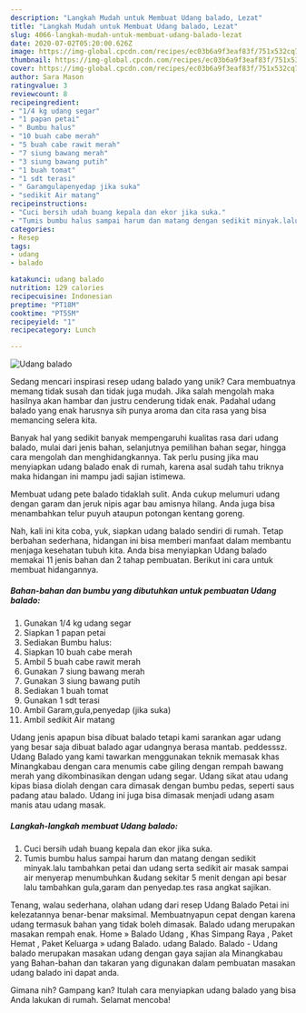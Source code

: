 ```yaml
---
description: "Langkah Mudah untuk Membuat Udang balado, Lezat"
title: "Langkah Mudah untuk Membuat Udang balado, Lezat"
slug: 4066-langkah-mudah-untuk-membuat-udang-balado-lezat
date: 2020-07-02T05:20:00.626Z
image: https://img-global.cpcdn.com/recipes/ec03b6a9f3eaf83f/751x532cq70/udang-balado-foto-resep-utama.jpg
thumbnail: https://img-global.cpcdn.com/recipes/ec03b6a9f3eaf83f/751x532cq70/udang-balado-foto-resep-utama.jpg
cover: https://img-global.cpcdn.com/recipes/ec03b6a9f3eaf83f/751x532cq70/udang-balado-foto-resep-utama.jpg
author: Sara Mason
ratingvalue: 3
reviewcount: 8
recipeingredient:
- "1/4 kg udang segar"
- "1 papan petai"
- " Bumbu halus"
- "10 buah cabe merah"
- "5 buah cabe rawit merah"
- "7 siung bawang merah"
- "3 siung bawang putih"
- "1 buah tomat"
- "1 sdt terasi"
- " Garamgulapenyedap jika suka"
- "sedikit Air matang"
recipeinstructions:
- "Cuci bersih udah buang kepala dan ekor jika suka."
- "Tumis bumbu halus sampai harum dan matang dengan sedikit minyak.lalu tambahkan petai dan udang serta sedikit air masak sampai air menyerap menumbuhkan &amp;udang sekitar 5 menit dengan api besar lalu tambahkan gula,garam dan penyedap.tes rasa angkat sajikan."
categories:
- Resep
tags:
- udang
- balado

katakunci: udang balado 
nutrition: 129 calories
recipecuisine: Indonesian
preptime: "PT18M"
cooktime: "PT55M"
recipeyield: "1"
recipecategory: Lunch

---
```



![Udang balado](https://img-global.cpcdn.com/recipes/ec03b6a9f3eaf83f/751x532cq70/udang-balado-foto-resep-utama.jpg)

Sedang mencari inspirasi resep udang balado yang unik? Cara membuatnya memang tidak susah dan tidak juga mudah. Jika salah mengolah maka hasilnya akan hambar dan justru cenderung tidak enak. Padahal udang balado yang enak harusnya sih punya aroma dan cita rasa yang bisa memancing selera kita.

Banyak hal yang sedikit banyak mempengaruhi kualitas rasa dari udang balado, mulai dari jenis bahan, selanjutnya pemilihan bahan segar, hingga cara mengolah dan menghidangkannya. Tak perlu pusing jika mau menyiapkan udang balado enak di rumah, karena asal sudah tahu triknya maka hidangan ini mampu jadi sajian istimewa.

Membuat udang pete balado tidaklah sulit. Anda cukup melumuri udang dengan garam dan jeruk nipis agar bau amisnya hilang. Anda juga bisa menambahkan telur puyuh ataupun potongan kentang goreng.


Nah, kali ini kita coba, yuk, siapkan udang balado sendiri di rumah. Tetap berbahan sederhana, hidangan ini bisa memberi manfaat dalam membantu menjaga kesehatan tubuh kita. Anda bisa menyiapkan Udang balado memakai 11 jenis bahan dan 2 tahap pembuatan. Berikut ini cara untuk membuat hidangannya.

<!--inarticleads1-->

##### Bahan-bahan dan bumbu yang dibutuhkan untuk pembuatan Udang balado:

1. Gunakan 1/4 kg udang segar
1. Siapkan 1 papan petai
1. Sediakan  Bumbu halus:
1. Siapkan 10 buah cabe merah
1. Ambil 5 buah cabe rawit merah
1. Gunakan 7 siung bawang merah
1. Gunakan 3 siung bawang putih
1. Sediakan 1 buah tomat
1. Gunakan 1 sdt terasi
1. Ambil  Garam,gula,penyedap (jika suka)
1. Ambil sedikit Air matang


Udang jenis apapun bisa dibuat balado tetapi kami sarankan agar udang yang besar saja dibuat balado agar udangnya berasa mantab. peddesssz. Udang Balado yang kami tawarkan menggunakan teknik memasak khas Minangkabau dengan cara menumis cabe giling dengan rempah bawang merah yang dikombinasikan dengan udang segar. Udang sikat atau udang kipas biasa diolah dengan cara dimasak dengan bumbu pedas, seperti saus padang atau balado. Udang ini juga bisa dimasak menjadi udang asam manis atau udang masak. 

<!--inarticleads2-->

##### Langkah-langkah membuat Udang balado:

1. Cuci bersih udah buang kepala dan ekor jika suka.
1. Tumis bumbu halus sampai harum dan matang dengan sedikit minyak.lalu tambahkan petai dan udang serta sedikit air masak sampai air menyerap menumbuhkan &amp;udang sekitar 5 menit dengan api besar lalu tambahkan gula,garam dan penyedap.tes rasa angkat sajikan.


Tenang, walau sederhana, olahan udang dari resep Udang Balado Petai ini kelezatannya benar-benar maksimal. Membuatnyapun cepat dengan karena udang termasuk bahan yang tidak boleh dimasak. Balado udang merupakan masakan rempah enak. Home » Balado Udang , Khas Simpang Raya , Paket Hemat , Paket Keluarga » udang Balado. udang Balado. Balado - Udang balado merupakan masakan udang dengan gaya sajian ala Minangkabau yang Bahan-bahan dan takaran yang digunakan dalam pembuatan masakan udang balado ini dapat anda. 

Gimana nih? Gampang kan? Itulah cara menyiapkan udang balado yang bisa Anda lakukan di rumah. Selamat mencoba!

